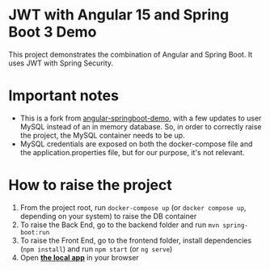 # JWT with Angular 15 and Spring Boot 3 Demo

This project demonstrates the combination of Angular and Spring Boot. It uses JWT with Spring Security.

# Important notes

- This is a fork from [angular-springboot-demo](https://github.com/simasch/angular-springboot-demo), with a few updates to user MySQL instead of an in memory database. So, in order to correctly raise the project, the MySQL container needs to be up.
- MySQL credentials are exposed on both the docker-compose file and the application.properties file, but for our purpose, it's not relevant.

# How to raise the project

1. From the project root, run `docker-compose up` (or `docker compose up`, depending on your system) to raise the DB container
2. To raise the Back End, go to the backend folder and run `mvn spring-boot:run`
3. To raise the Front End, go to the frontend folder, install dependencies (`npm install`) and run `npm start` (or `ng serve`)
4. Open **[the local app](localhost:4200)** in your browser 